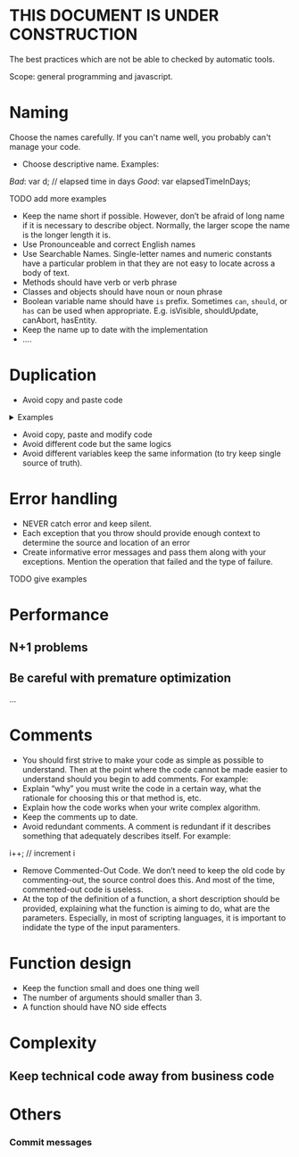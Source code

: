 # THIS DOCUMENT IS UNDER CONSTRUCTION

The best practices which are not be able to checked by automatic tools.

Scope: general programming and javascript.

# Naming
Choose the names carefully. If you can't name well, you probably can't manage your code.
* Choose descriptive name. Examples:

*Bad*: var d; // elapsed time in days
*Good*: var elapsedTimeInDays;

TODO add more examples
* Keep the name short if possible. However, don’t be afraid of long name if it is necessary to describe object. Normally, the larger scope the name is the longer length it is.
* Use Pronounceable and correct English names
* Use Searchable Names. Single-letter names and numeric constants have a particular problem in that they are not easy to locate across a body of text.
* Methods should have verb or verb phrase
* Classes and objects should have noun or noun phrase
* Boolean variable name should have `is` prefix. Sometimes `can`, `should`, or `has` can be used when appropriate. E.g. isVisible, shouldUpdate, canAbort, hasEntity.
* Keep the name up to date with the implementation
* ....

# Duplication
* Avoid copy and paste code
<details>

<summary>Examples</summary>
  
<p>
  
### BAD
``` javascript
      const initialOrganizationLinkOptions = props.organizationLinks.map((obj) => {
          return { value: `${obj.id}accessLevel${AccessLevel.READ_DOWNLOAD.value}`,
                  label: `${obj.name} ${AccessLevel.READ_DOWNLOAD.name}` };
      });
      
      //.... 
      // And in another function:
      const organizationLinkOptions = selectedOrganizations.map((obj) => {
          return { value: `${obj.id}accessLevel${AccessLevel.READ_DOWNLOAD.value}`,
                  label: `${obj.name} ${AccessLevel.READ_DOWNLOAD.name}` };
      });
```
### GOOD
Create a function to convert organization link data into select option, then reuse in 2 places

``` javascript
      const initialOrganizationLinkOptions = convertToSelectOptions(props.organizationLinks);
      
      //.... 
      // And in another function:
      const organizationLinkOptions = convertToSelectOptions(selectedOrganizations);
```

</p>

<p>
  
### BAD
The date time formatting appears several places due to copy & paste
```javascript
 const createdDateTimeText = moment(data.createdAt).format('YYYY-MM-DD HH:mm');
 ...
 
 const loginDateTimeText = moment(data.loginAt).format('YYYY-MM-DD HH:mm');
 
```
### GOOD
Create a unified date time format function for whole application. For example: formatDateTime, formatDate, formatTime,...

</p>

</details>

* Avoid copy, paste and modify code
* Avoid different code but the same logics
* Avoid different variables keep the same information (to try keep single source of truth).
# Error handling
* NEVER catch error and keep silent.
* Each exception that you throw should provide enough context to determine the source and location of an error
* Create informative error messages and pass them along with your exceptions. Mention the operation that failed and the type of failure.

TODO give examples

# Performance
## N+1 problems
## Be careful with premature optimization
...
# Comments
* You should first strive to make your code as simple as possible to understand. Then at the point where the code cannot be made easier to understand should you begin to add comments. For example:
* Explain “why” you must write the code in a certain way, what the rationale for choosing this or that method is, etc.
* Explain how the code works when your write complex algorithm.
* Keep the comments up to date.
* Avoid redundant comments. A comment is redundant if it describes something that adequately describes itself. For example:

i++; // increment i
* Remove Commented-Out Code. We don’t need to keep the old code by commenting-out, the source control does this. And most of the time, commented-out code is useless.
* At the top of the definition of a function, a short description should be provided, explaining what the function is aiming to do, what are the parameters. Especially, in most of scripting languages, it is important to indidate the type of the input paramenters.   
# Function design
* Keep the function small and does one thing well
* The number of arguments should smaller than 3.
* A function should have NO side effects
# Complexity
## Keep technical code away from business code
# Others
### Commit messages
